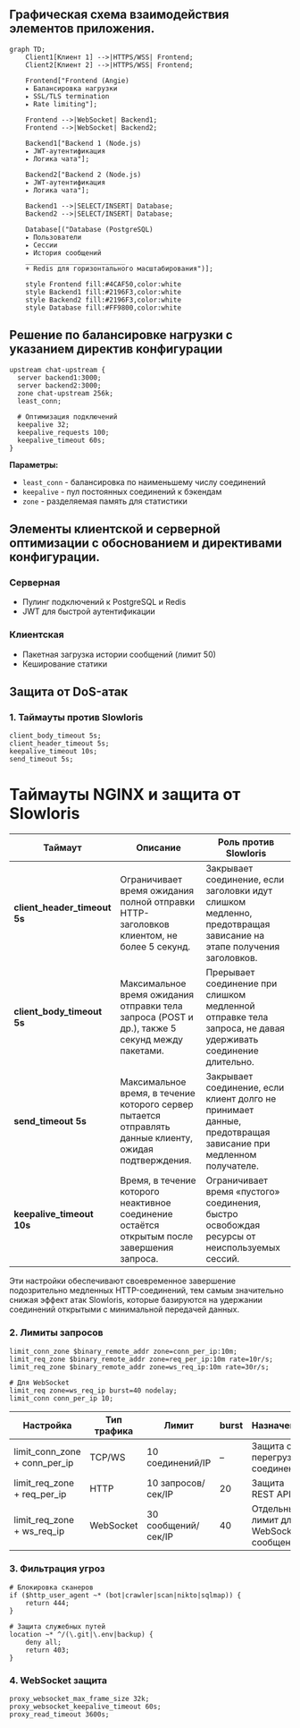 ## Графическая схема взаимодействия элементов приложения.

```mermaid
graph TD;
    Client1[Клиент 1] -->|HTTPS/WSS| Frontend;
    Client2[Клиент 2] -->|HTTPS/WSS| Frontend;
    
    Frontend["Frontend (Angie)
    ▸ Балансировка нагрузки
    ▸ SSL/TLS termination
    ▸ Rate limiting"];
    
    Frontend -->|WebSocket| Backend1;
    Frontend -->|WebSocket| Backend2;
    
    Backend1["Backend 1 (Node.js)
    ▸ JWT-аутентификация
    ▸ Логика чата"];
    
    Backend2["Backend 2 (Node.js)
    ▸ JWT-аутентификация
    ▸ Логика чата"];
    
    Backend1 -->|SELECT/INSERT| Database;
    Backend2 -->|SELECT/INSERT| Database;
    
    Database[("Database (PostgreSQL)
    ▸ Пользователи
    ▸ Сессии
    ▸ История сообщений
    _________________________
    + Redis для горизонтального масштабирования")];
    
    style Frontend fill:#4CAF50,color:white
    style Backend1 fill:#2196F3,color:white
    style Backend2 fill:#2196F3,color:white
    style Database fill:#FF9800,color:white
```

## Решение по балансировке нагрузки с указанием директив конфигурации
```nginx
upstream chat-upstream {
  server backend1:3000;
  server backend2:3000;
  zone chat-upstream 256k;
  least_conn;

  # Оптимизация подключений
  keepalive 32;
  keepalive_requests 100;
  keepalive_timeout 60s;
}
```

**Параметры:**
- `least_conn` - балансировка по наименьшему числу соединений
- `keepalive` - пул постоянных соединений к бэкендам
- `zone` - разделяемая память для статистики

## Элементы клиентской и серверной оптимизации с обоснованием и директивами конфигурации.

### Серверная
- Пулинг подключений к PostgreSQL и Redis
- JWT для быстрой аутентификации

### Клиентская
- Пакетная загрузка истории сообщений (лимит 50)
- Кеширование статики

## Защита от DoS-атак

### 1. Таймауты против Slowloris
```nginx
client_body_timeout 5s;
client_header_timeout 5s;
keepalive_timeout 10s;
send_timeout 5s;
```
# Таймауты NGINX и защита от Slowloris

| Таймаут               | Описание                                                                                         | Роль против Slowloris                                                                                          |
|-----------------------|-------------------------------------------------------------------------------------------------|---------------------------------------------------------------------------------------------------------------|
| **client_header_timeout 5s** | Ограничивает время ожидания полной отправки HTTP-заголовков клиентом, не более 5 секунд.         | Закрывает соединение, если заголовки идут слишком медленно, предотвращая зависание на этапе получения заголовков. |
| **client_body_timeout 5s**   | Максимальное время ожидания отправки тела запроса (POST и др.), также 5 секунд между пакетами.  | Прерывает соединение при слишком медленной отправке тела запроса, не давая удерживать соединение длительно.   |
| **send_timeout 5s**          | Максимальное время, в течение которого сервер пытается отправлять данные клиенту, ожидая подтверждения. | Закрывает соединение, если клиент долго не принимает данные, предотвращая зависание при медленном получателе. |
| **keepalive_timeout 10s**   | Время, в течение которого неактивное соединение остаётся открытым после завершения запроса.     | Ограничивает время «пустого» соединения, быстро освобождая ресурсы от неиспользуемых сессий.                   |

Эти настройки обеспечивают своевременное завершение подозрительно медленных HTTP-соединений, тем самым значительно снижая эффект атак Slowloris, которые базируются на удержании соединений открытыми с минимальной передачей данных.


### 2. Лимиты запросов
```nginx
limit_conn_zone $binary_remote_addr zone=conn_per_ip:10m;
limit_req_zone $binary_remote_addr zone=req_per_ip:10m rate=10r/s;
limit_req_zone $binary_remote_addr zone=ws_req_ip:10m rate=30r/s;

# Для WebSocket
limit_req zone=ws_req_ip burst=40 nodelay;
limit_conn conn_per_ip 10;
```


| Настройка                     | Тип трафика   | Лимит             | burst | Назначение                      |
|------------------------------|---------------|-------------------|-------|--------------------------------|
| limit_conn_zone + conn_per_ip | TCP/WS        | 10 соединений/IP  | –     | Защита от перегрузки соединений |
| limit_req_zone + req_per_ip   | HTTP          | 10 запросов/сек/IP| 20    | Защита REST API                |
| limit_req_zone + ws_req_ip    | WebSocket     | 30 сообщений/сек/IP| 40    | Отдельный лимит для WebSocket-сообщений   |


### 3. Фильтрация угроз
```nginx
# Блокировка сканеров
if ($http_user_agent ~* (bot|crawler|scan|nikto|sqlmap)) {
    return 444;
}

# Защита служебных путей
location ~* ^/(\.git|\.env|backup) {
    deny all;
    return 403;
}
```

### 4. WebSocket защита
```nginx
proxy_websocket_max_frame_size 32k;
proxy_websocket_keepalive_timeout 60s;
proxy_read_timeout 3600s;
```


